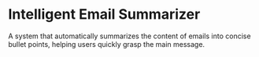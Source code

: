 # Intelligent Email Summarizer
 A system that automatically summarizes the content of emails into concise bullet  points, helping users quickly grasp the main message.
